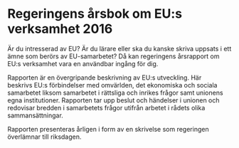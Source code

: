 # Regeringens årsbok om EU:s verksamhet 2016

Är du intresserad av EU? Är du lärare eller ska du kanske skriva uppsats i ett ämne som berörs av EU-samarbetet? Då kan regeringens årsrapport om EU:s verksamhet vara en användbar ingång för dig.

Rapporten är en övergripande beskrivning av EU:s utveckling. Här beskrivs EU:s förbindelser med omvärlden, det ekonomiska och sociala samarbetet liksom samarbetet i rättsliga och inrikes frågor samt unionens egna institutioner. Rapporten tar upp beslut och händelser i unionen och redovisar bredden i samarbetets frågor utifrån arbetet i rådets olika sammansättningar.

Rapporten presenteras årligen i form av en skrivelse som regeringen överlämnar till riksdagen.

